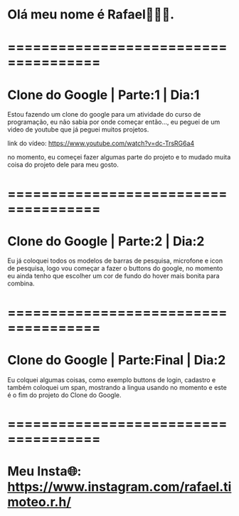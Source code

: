 # Olá meu nome é Rafael👋👋👋.

# ===================================== 

# Clone do Google | Parte:1 | Dia:1
Estou fazendo um clone do google para um atividade do curso de programação, eu não sabia por onde começar então..., eu peguei de um video de youtube que já peguei muitos projetos.

link do vídeo: https://www.youtube.com/watch?v=dc-TrsRG6a4

no momento, eu começei fazer algumas parte do projeto e to mudado muita coisa do projeto dele para meu gosto.

# ===================================== 

# Clone do Google | Parte:2 | Dia:2
Eu já coloquei todos os modelos de barras de pesquisa, microfone e icon de pesquisa, logo vou começar a fazer o buttons do google, no momento eu ainda tenho que escolher um cor de fundo do hover mais bonita para combina.

# ===================================== 

# Clone do Google | Parte:Final | Dia:2
Eu colquei algumas coisas, como exemplo buttons de login, cadastro e também coloquei um span, mostrando a lingua usando no momento e este é o fim do projeto do Clone do Google.
# ===================================== 

# Meu Insta🌐: https://www.instagram.com/rafael.timoteo.r.h/
